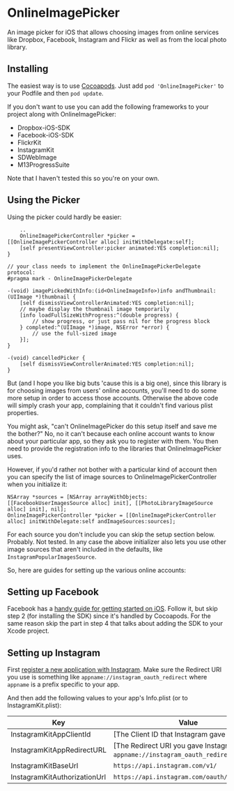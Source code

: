 OnlineImagePicker
=================

An image picker for iOS that allows choosing images from online services like Dropbox, Facebook, Instagram and Flickr as well as from the local photo library.

Installing
---------------

The easiest way is to use [Cocoapods](http://cocoapods.org). Just add `pod 'OnlineImagePicker'` to your Podfile and then `pod update`.

If you don't want to use you can add the following frameworks to your project along with OnlineImagePicker:

* Dropbox-iOS-SDK
* Facebook-iOS-SDK
* FlickrKit
* InstagramKit
* SDWebImage
* M13ProgressSuite

Note that I haven't tested this so you're on your own.

Using the Picker
----------------

Using the picker could hardly be easier:

		..
		OnlineImagePickerController *picker = [[OnlineImagePickerController alloc] initWithDelegate:self];
		[self presentViewController:picker animated:YES completion:nil];
	}

	// your class needs to implement the OnlineImagePickerDelegate protocol:
	#pragma mark - OnlineImagePickerDelegate

	-(void) imagePickedWithInfo:(id<OnlineImageInfo>)info andThumbnail:(UIImage *)thumbnail {
		[self dismissViewControllerAnimated:YES completion:nil];
		// maybe display the thumbnail image temporarily
		[info loadFullSizeWithProgress:^(double progress) {
			// show progress, or just pass nil for the progress block
		} completed:^(UIImage *)image, NSError *error) {
			// use the full-sized image
		}];
	}

	-(void) cancelledPicker {
		[self dismissViewControllerAnimated:YES completion:nil];
	}

But (and I hope you like big buts 'cause this is a big one), since this library is for choosing images from users' online accounts, you'll need to do some more setup in order to access those accounts. Otherwise the above code will simply crash your app, complaining that it couldn't find various plist properties.

You might ask, "can't OnlineImagePicker do this setup itself and save me the bother?" No, no it can't because each online account wants to know about your particular app, so they ask you to register with them. You then need to provide the registration info to the libraries that OnlineImagePicker uses.

However, if you'd rather not bother with a particular kind of account then you can specify the list of image sources to OnlineImagePickerController when you initialize it:

	NSArray *sources = [NSArray arrayWithObjects:[[FacebookUserImagesSource alloc] init], [[PhotoLibraryImageSource alloc] init], nil];
	OnlineImagePickerController *picker = [[OnlineImagePickerController alloc] initWithDelegate:self andImageSources:sources];

For each source you don't include you can skip the setup section below. Probably. Not tested. In any case the above initializer also lets you use other image sources that aren't included in the defaults, like `InstagramPopularImagesSource`.

So, here are guides for setting up the various online accounts:

Setting up Facebook
-------------------

Facebook has a [handy guide for getting started on iOS](https://developers.facebook.com/docs/ios/getting-started). Follow it, but skip step 2 (for installing the SDK) since it's handled by Cocoapods. For the same reason skip the part in step 4 that talks about adding the SDK to your Xcode project.

Setting up Instagram
--------------------

First [register a new application with Instagram](http://instagram.com/developer/clients/manage/). Make sure the Redirect URI you use is something like `appname://instagram_oauth_redirect` where `appname` is a prefix specific to your app.

And then add the following values to your app's Info.plist (or to InstagramKit.plist):

Key								| Value
------------------------------- | ------
InstagramKitAppClientId			| [The Client ID that Instagram gave you]
InstagramKitAppRedirectURL		| [The Redirect URI you gave Instagram, like `appname://instagram_oauth_redirect`]
InstagramKitBaseUrl				| `https://api.instagram.com/v1/`
InstagramKitAuthorizationUrl	| `https://api.instagram.com/oauth/authorize/`

